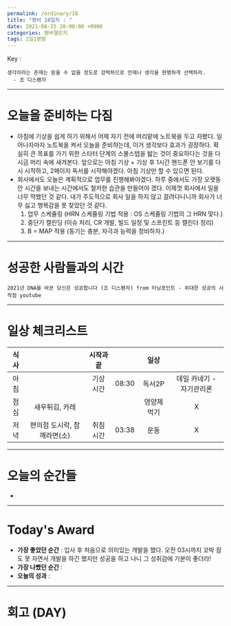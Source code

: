 ```yaml
---
permalink: /ordinary/18
title: "평비 18일차 : "
date: 2021-08-25 20:00:00 +0900
categories: 평비챌린지
tags: 1일1평범
---  
```

Key : 
```
생각이라는 존재는 믿을 수 없을 정도로 강력하므로 언제나 생각을 현명하게 선택하라.
  - 조 디스펜자
```

---
# 오늘을 준비하는 다짐
- 아침에 기상을 쉽게 하기 위해서 어제 자기 전에 머리맡에 노트북을 두고 자봤다. 일어나자마자 노트북을 켜서 오늘을 준비하는데, 이거 생각보다 효과가 굉장하다. 확실히 큰 목표를 가기 위한 스타터 단계의 스몰스텝을 밟는 것이 중요하다는 것을 다시금 머리 속에 새겨본다. 앞으로는 아침 기상 + 기상 후 1시간 핸드폰 안 보기를 다시 시작하고, 2페이지 독서를 시작해야겠다. 아침 기상만 할 수 있으면 된다.  
- 회사에서도 오늘은 계획적으로 업무를 진행해봐야겠다. 하루 중에서도 가장 오랫동안 시간을 보내는 시간에서도 철저한 습관을 만들어야 겠다. 이제껏 회사에서 일을 너무 막했던 것 같다. 내가 주도적으로 회사 일을 하지 않고 끌려다니니까 회사가 너무 싫고 행복감을 못 찾았던 것 같다.
  1. 업무 스케쥴링 (HRN 스케쥴링 기법 적용 : OS 스케쥴링 기법의 그 HRN 맞다.)
  2. 중단기 캘린딩 (이슈 처리, CR 개발, 빌드 일정 및 스프린트 등 캘린더 정리)
  3. B = MAP 적용 (동기는 충분, 자극과 능력을 정비하자.)

---
# 성공한 사람들과의 시간
`2021년 DNA를 바꾼 당신은 성공합니다 (조 디스펜자) from 터닝포인트 - 위대한 성공의 시작점 youtube`  

---
# 일상 체크리스트

| 식사 |  | 시작과 끝 |  | 일상 |  |
|:----:|:----:|:----:|:----:|:----:|:----:|
| 아침 |  | 기상 시간 | 08:30 | 독서2P | 데일 카네기 - 자기관리론 |
| 점심 | 새우튀김, 카레 |  |  | 영양제 먹기 | X |
| 저녁 | 편의점 도시락, 참깨라면(소) | 취침 시간 | 03:38 | 운동 | X |

---
# 오늘의 순간들
- 

---
# Today's Award
- **가장 좋았던 순간** : 입사 후 처음으로 의미있는 개발을 했다. 오전 03시까지 꼬박 잠도 못 자면서 개발을 하긴 했지만 성공을 하고 나니 그 성취감에 기분이 좋더라!
- **가장 나빴던 순간** : 
- **오늘의 성과** : 

---
# 회고 (DAY)
